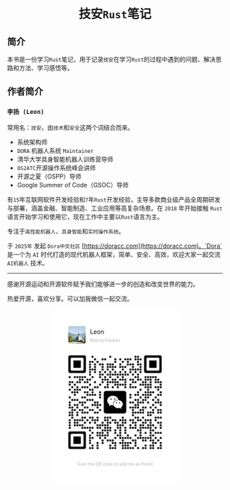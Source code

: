 <div align="center">

# 技安`Rust`笔记

</div>

## 简介

本书是一份学习`Rust`笔记，用于记录`技安`在学习`Rust`的过程中遇到的问题、解决思路和方法、学习感悟等。


## 作者简介

### `李扬 (Leon)`
常用名：`技安`，由`技术`和`安全`这两个词结合而来。

* 系统架构师
* `DORA` 机器人系统 `Maintainer`
* 清华大学具身智能机器人训练营导师
* `OS2ATC`开源操作系统峰会讲师
* 开源之夏（OSPP）导师
* Google Summer of Code（GSOC）导师

有`15`年互联网软件开发经验和`7`年`Rust`开发经验，主导多款商业级产品全周期研发与部署，涵盖金融、智能制造、工业应用等高复杂场景。在 `2018` 年开始接触 `Rust` 语言开始学习和使用它，现在工作中主要以`Rust`语言为主。

专注于`高性能机器人`、`具身智能`和`实时操作系统`。

于 `2025年` 发起 `Dora中文社区` [https://doracc.com](https://doracc.com)。`Dora` 是一个为 `AI` 时代打造的现代机器人框架，简单、安全、高效，欢迎大家一起交流 `AI机器人` 技术。

---

感谢开源运动和开源软件赋予我们能够进一步的创造和改变世界的能力。

热爱开源，喜欢分享。可以加我微信一起交流。

<div align="center">

![技安未来](./img/wechat.jpg)

</div>